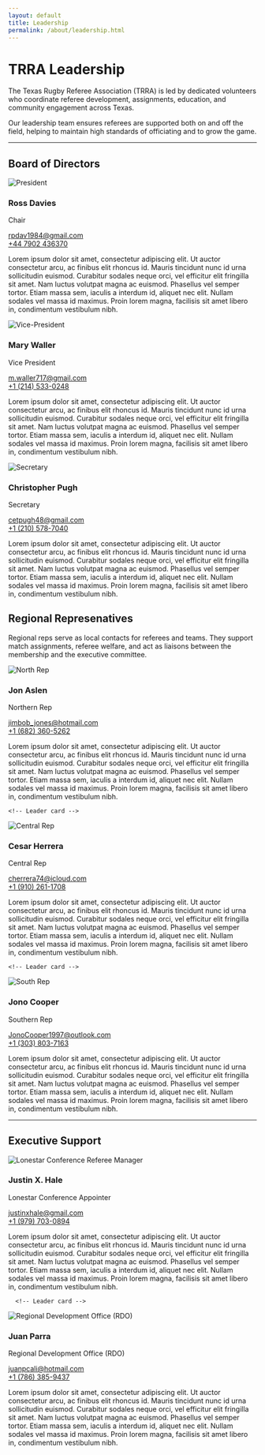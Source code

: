 ```yaml
---
layout: default
title: Leadership
permalink: /about/leadership.html
---
```


# TRRA Leadership

The Texas Rugby Referee Association (TRRA) is led by dedicated volunteers who coordinate referee development, assignments, education, and community engagement across Texas.

Our leadership team ensures referees are supported both on and off the field, helping to maintain high standards of officiating and to grow the game.

---

## Board of Directors

<div class="leaders">

  <!-- Leader card -->
<div class="card leader-card">
  <img class="leader-photo" src="{{ '/images/placeholder-avatar.png' | relative_url }}" alt="President">
  <div class="leader-meta">
    <h3>Ross Davies</h3>
    <p class="leader-role">Chair</p>
    <p>
      <a href="mailto:rpdav1984@gmail.com">rpdav1984@gmail.com</a><br>
      <a href="tel:+447902436370">+44 7902 436370</a>
    </p>
  </div>
  <p class="leader-bio-text">
Lorem ipsum dolor sit amet, consectetur adipiscing elit. Ut auctor consectetur arcu, ac finibus elit rhoncus id. Mauris tincidunt nunc id urna sollicitudin euismod. Curabitur sodales neque orci, vel efficitur elit fringilla sit amet. Nam luctus volutpat magna ac euismod. Phasellus vel semper tortor. Etiam massa sem, iaculis a interdum id, aliquet nec elit. Nullam sodales vel massa id maximus. Proin lorem magna, facilisis sit amet libero in, condimentum vestibulum nibh.
  </p>
</div>


  <!-- Leader card -->
  <div class="card leader-card">
    <img class="leader-photo" src="{{ '/images/placeholder-avatar.png' | relative_url }}" alt="Vice-President">
    <div class="leader-meta">
      <h3>Mary Waller</h3>
      <p class="leader-role">Vice President</p>
      <p>
        <a href="mailto:m.waller717@gmail.com">m.waller717@gmail.com</a><br>
        <a href="tel:+1 (214) 533-0248">+1 (214) 533-0248</a>
      </p>
    </div>
      <p class="leader-bio-text">
Lorem ipsum dolor sit amet, consectetur adipiscing elit. Ut auctor consectetur arcu, ac finibus elit rhoncus id. Mauris tincidunt nunc id urna sollicitudin euismod. Curabitur sodales neque orci, vel efficitur elit fringilla sit amet. Nam luctus volutpat magna ac euismod. Phasellus vel semper tortor. Etiam massa sem, iaculis a interdum id, aliquet nec elit. Nullam sodales vel massa id maximus. Proin lorem magna, facilisis sit amet libero in, condimentum vestibulum nibh.
  </p>
  </div>

  <!-- Leader card -->
  <div class="card leader-card">
    <img class="leader-photo" src="{{ '/images/placeholder-avatar.png' | relative_url }}" alt="Secretary">
    <div class="leader-meta">
      <h3>Christopher Pugh</h3>
      <p class="leader-role">Secretary</p>
      <p>
        <a href="mailto:cetpugh48@gmail.com">cetpugh48@gmail.com </a><br>
        <a href="tel:+1 (210) 578-7040">+1 (210) 578-7040</a>
      </p>
    </div>
      <p class="leader-bio-text">
Lorem ipsum dolor sit amet, consectetur adipiscing elit. Ut auctor consectetur arcu, ac finibus elit rhoncus id. Mauris tincidunt nunc id urna sollicitudin euismod. Curabitur sodales neque orci, vel efficitur elit fringilla sit amet. Nam luctus volutpat magna ac euismod. Phasellus vel semper tortor. Etiam massa sem, iaculis a interdum id, aliquet nec elit. Nullam sodales vel massa id maximus. Proin lorem magna, facilisis sit amet libero in, condimentum vestibulum nibh.
  </p>
  </div>

</div> <!-- /leaders -->

## Regional Represenatives

Regional reps serve as local contacts for referees and teams. They support match assignments, referee welfare, and act as liaisons between the membership and the executive committee.

<div class="leaders">

  <!-- Leader card -->
  <div class="card leader-card">
    <img class="leader-photo" src="{{ '/images/placeholder-avatar.png' | relative_url }}" alt="North Rep">
    <div class="leader-meta">
      <h3>Jon Aslen</h3>
      <p class="leader-role">Northern Rep</p>
      <p>
        <a href="mailto:jimbob_jones@hotmail.com">jimbob_jones@hotmail.com</a><br>
        <a href="tel:+1 (682) 360-5262">+1 (682) 360-5262</a>
      </p>
    </div>
      <p class="leader-bio-text">
Lorem ipsum dolor sit amet, consectetur adipiscing elit. Ut auctor consectetur arcu, ac finibus elit rhoncus id. Mauris tincidunt nunc id urna sollicitudin euismod. Curabitur sodales neque orci, vel efficitur elit fringilla sit amet. Nam luctus volutpat magna ac euismod. Phasellus vel semper tortor. Etiam massa sem, iaculis a interdum id, aliquet nec elit. Nullam sodales vel massa id maximus. Proin lorem magna, facilisis sit amet libero in, condimentum vestibulum nibh.
  </p>
  </div>

    <!-- Leader card -->
  <div class="card leader-card">
    <img class="leader-photo" src="{{ '/images/placeholder-avatar.png' | relative_url }}" alt="Central Rep">
    <div class="leader-meta">
      <h3>Cesar Herrera</h3>
      <p class="leader-role">Central Rep</p>
      <p>
        <a href="mailto:cherrera74@icloud.com">cherrera74@icloud.com</a><br>
        <a href="tel:+1 (910) 261-1708">+1 (910) 261-1708</a>
      </p>
    </div>
      <p class="leader-bio-text">
Lorem ipsum dolor sit amet, consectetur adipiscing elit. Ut auctor consectetur arcu, ac finibus elit rhoncus id. Mauris tincidunt nunc id urna sollicitudin euismod. Curabitur sodales neque orci, vel efficitur elit fringilla sit amet. Nam luctus volutpat magna ac euismod. Phasellus vel semper tortor. Etiam massa sem, iaculis a interdum id, aliquet nec elit. Nullam sodales vel massa id maximus. Proin lorem magna, facilisis sit amet libero in, condimentum vestibulum nibh.
  </p>
  </div>

    <!-- Leader card -->
  <div class="card leader-card">
    <img class="leader-photo" src="{{ '/images/placeholder-avatar.png' | relative_url }}" alt="South Rep">
    <div class="leader-meta">
      <h3>Jono Cooper</h3>
      <p class="leader-role">Southern Rep</p>
      <p>
        <a href="mailto:cherrera74@icloud.com">JonoCooper1997@outlook.com </a><br>
        <a href="tel:+1 (303) 803-7163">+1 (303) 803-7163</a>
      </p>
    </div>
      <p class="leader-bio-text">
Lorem ipsum dolor sit amet, consectetur adipiscing elit. Ut auctor consectetur arcu, ac finibus elit rhoncus id. Mauris tincidunt nunc id urna sollicitudin euismod. Curabitur sodales neque orci, vel efficitur elit fringilla sit amet. Nam luctus volutpat magna ac euismod. Phasellus vel semper tortor. Etiam massa sem, iaculis a interdum id, aliquet nec elit. Nullam sodales vel massa id maximus. Proin lorem magna, facilisis sit amet libero in, condimentum vestibulum nibh.
  </p>
  </div>

</div> <!-- /leaders -->

---

## Executive Support

<div class="leaders">

  <!-- Leader card -->
  <div class="card leader-card">
    <img class="leader-photo" src="{{ '/images/placeholder-avatar.png' | relative_url }}" alt="Lonestar Conference Referee Manager">
    <div class="leader-meta">
      <h3>Justin X. Hale</h3>
      <p class="leader-role">Lonestar Conference Appointer</p>
      <p>
        <a href="mailto:justinxhale@gmail.com">justinxhale@gmail.com</a><br>
        <a href="tel:+1 (979) 703-0894">+1 (979) 703-0894</a>
      </p>
    </div>
      <p class="leader-bio-text">
Lorem ipsum dolor sit amet, consectetur adipiscing elit. Ut auctor consectetur arcu, ac finibus elit rhoncus id. Mauris tincidunt nunc id urna sollicitudin euismod. Curabitur sodales neque orci, vel efficitur elit fringilla sit amet. Nam luctus volutpat magna ac euismod. Phasellus vel semper tortor. Etiam massa sem, iaculis a interdum id, aliquet nec elit. Nullam sodales vel massa id maximus. Proin lorem magna, facilisis sit amet libero in, condimentum vestibulum nibh.
  </p>
  </div>

      <!-- Leader card -->
  <div class="card leader-card">
    <img class="leader-photo" src="{{ '/images/placeholder-avatar.png' | relative_url }}" alt="Regional Development Office (RDO)">
    <div class="leader-meta">
      <h3>Juan Parra</h3>
      <p class="leader-role">Regional Development Office (RDO)</p>
      <p>
        <a href="mailto:cherrera74@icloud.com">juanpcali@hotmail.com </a><br>
        <a href="tel:+1 (786) 385-9437">+1 (786) 385-9437</a>
      </p>
    </div>
      <p class="leader-bio-text">
Lorem ipsum dolor sit amet, consectetur adipiscing elit. Ut auctor consectetur arcu, ac finibus elit rhoncus id. Mauris tincidunt nunc id urna sollicitudin euismod. Curabitur sodales neque orci, vel efficitur elit fringilla sit amet. Nam luctus volutpat magna ac euismod. Phasellus vel semper tortor. Etiam massa sem, iaculis a interdum id, aliquet nec elit. Nullam sodales vel massa id maximus. Proin lorem magna, facilisis sit amet libero in, condimentum vestibulum nibh.
  </p>
  </div>

</div> <!-- /leaders -->

